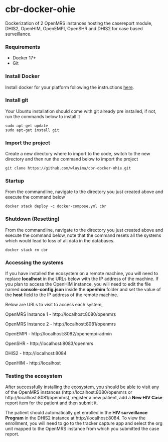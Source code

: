 # cbr-docker-ohie
Dockerization of 2 OpenMRS instances hosting the casereport module,
DHIS2, OpenHIM, OpenEMPI, OpenSHR and DHIS2 for case based surveillance.

### Requirements
- Docker 17+
- Git

### Install Docker
Install docker for your platform following the instructions
[here](https://docs.docker.com/install/#supported-platforms).

### Install git
Your Ubuntu installation should come with git already pre installed, if not, 
run the commands below to install it

```
sudo apt-get update
sudo apt-get install git
```

### Import the project
Create a new directory where to import to the code, switch to the new directory and
then run the command below to import the project

```
git clone https://github.com/wluyima/cbr-docker-ohie.git
```

### Startup
From the commandline, navigate to the directory you just created above and
execute the command below

```
docker stack deploy -c docker-compose.yml cbr
```

### Shutdown (Resetting)
From the commandline, navigate to the directory you just created above and
execute the command below, note that the command resets all the systems
which would lead to loss of all data in the databases.

```
docker stack rm cbr
```

### Accessing the systems
If you have installed the ecosystem on a remote machine, you will need to
replace **localhost** in the URLs below with the IP address of the machine.
If you plan to access the OpenHIM instance, you will need to edit the file
named **console-config.json** inside the **openhim** folder and set the
value of the **host** field to the IP address of the remote machine.

Below are URLs to visit to access each system,

OpenMRS Instance 1 - http://localhost:8080/openmrs

OpenMRS Instance 2 - http://localhost:8081/openmrs

OpenEMPI - http://localhost:8082/openempi-admin

OpenSHR - http://localhost:8083/openmrs

DHIS2 - http://localhost:8084

OpenHIM - http://localhost

### Testing the ecosystem

After successfully installing the ecosystem, you should be able to visit
any of the OpenMRS instances (http://localhost:8080/openmrs or http://localhost:8081/openmrs),
register a new patient, add a **New HIV Case** report item for the patient
and then submit it.

The patient should automatically get enrolled in the **HIV surveillance Program**
in the DHIS2 instance at http://localhost:8084. To view the enrollment, you will
need to go to the tracker capture app and select the org unit mapped to the
OpenMRS instance from which you submitted the case report.
 
